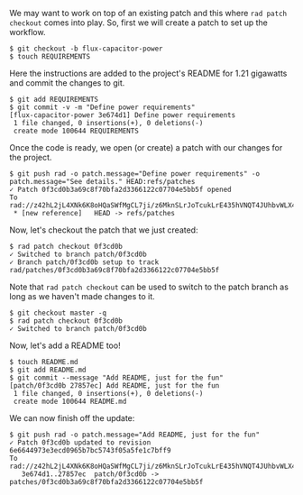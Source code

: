 We may want to work on top of an existing patch and this where `rad
patch checkout` comes into play. So, first we will create a patch to
set up the workflow.

```
$ git checkout -b flux-capacitor-power
$ touch REQUIREMENTS
```

Here the instructions are added to the project's README for 1.21 gigawatts and
commit the changes to git.

```
$ git add REQUIREMENTS
$ git commit -v -m "Define power requirements"
[flux-capacitor-power 3e674d1] Define power requirements
 1 file changed, 0 insertions(+), 0 deletions(-)
 create mode 100644 REQUIREMENTS
```

Once the code is ready, we open (or create) a patch with our changes for the project.

``` (stderr)
$ git push rad -o patch.message="Define power requirements" -o patch.message="See details." HEAD:refs/patches
✓ Patch 0f3cd0b3a69c8f70bfa2d3366122c07704e5bb5f opened
To rad://z42hL2jL4XNk6K8oHQaSWfMgCL7ji/z6MknSLrJoTcukLrE435hVNQT4JUhbvWLX4kUzqkEStBU8Vi
 * [new reference]   HEAD -> refs/patches
```

Now, let's checkout the patch that we just created:

```
$ rad patch checkout 0f3cd0b
✓ Switched to branch patch/0f3cd0b
✓ Branch patch/0f3cd0b setup to track rad/patches/0f3cd0b3a69c8f70bfa2d3366122c07704e5bb5f
```

Note that `rad patch checkout` can be used to switch to the patch branch
as long as we haven't made changes to it.

```
$ git checkout master -q
$ rad patch checkout 0f3cd0b
✓ Switched to branch patch/0f3cd0b
```

Now, let's add a README too!

```
$ touch README.md
$ git add README.md
$ git commit --message "Add README, just for the fun"
[patch/0f3cd0b 27857ec] Add README, just for the fun
 1 file changed, 0 insertions(+), 0 deletions(-)
 create mode 100644 README.md
```

We can now finish off the update:

``` (stderr)
$ git push rad -o patch.message="Add README, just for the fun"
✓ Patch 0f3cd0b updated to revision 6e6644973e3ecd0965b7bc5743f05a5fe1c7bff9
To rad://z42hL2jL4XNk6K8oHQaSWfMgCL7ji/z6MknSLrJoTcukLrE435hVNQT4JUhbvWLX4kUzqkEStBU8Vi
   3e674d1..27857ec  patch/0f3cd0b -> patches/0f3cd0b3a69c8f70bfa2d3366122c07704e5bb5f
```

